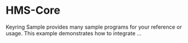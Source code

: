 # HMS-Core
Keyring Sample provides many sample programs for your reference or usage. This example demonstrates how to integrate …
